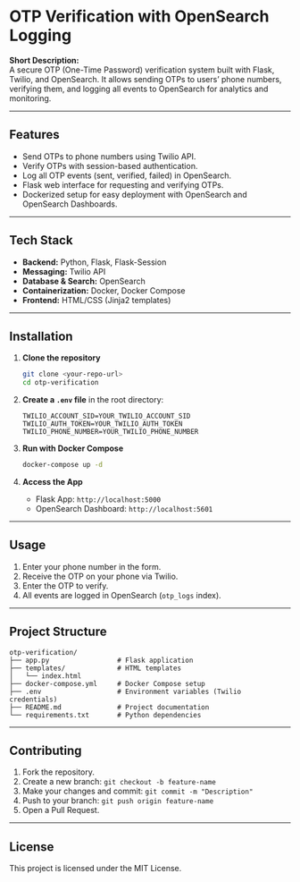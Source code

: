 # OTP Verification with OpenSearch Logging

**Short Description:**  
A secure OTP (One-Time Password) verification system built with Flask, Twilio, and OpenSearch. It allows sending OTPs to users’ phone numbers, verifying them, and logging all events to OpenSearch for analytics and monitoring.

---

## Features

* Send OTPs to phone numbers using Twilio API.  
* Verify OTPs with session-based authentication.  
* Log all OTP events (sent, verified, failed) in OpenSearch.  
* Flask web interface for requesting and verifying OTPs.  
* Dockerized setup for easy deployment with OpenSearch and OpenSearch Dashboards.

---

## Tech Stack

* **Backend:** Python, Flask, Flask-Session  
* **Messaging:** Twilio API  
* **Database & Search:** OpenSearch  
* **Containerization:** Docker, Docker Compose  
* **Frontend:** HTML/CSS (Jinja2 templates)

---

## Installation

1. **Clone the repository**
   ```bash
   git clone <your-repo-url>
   cd otp-verification
   ```

2. **Create a `.env` file** in the root directory:
   ```env
   TWILIO_ACCOUNT_SID=YOUR_TWILIO_ACCOUNT_SID
   TWILIO_AUTH_TOKEN=YOUR_TWILIO_AUTH_TOKEN
   TWILIO_PHONE_NUMBER=YOUR_TWILIO_PHONE_NUMBER
   ```

3. **Run with Docker Compose**
   ```bash
   docker-compose up -d
   ```

4. **Access the App**
   * Flask App: `http://localhost:5000`  
   * OpenSearch Dashboard: `http://localhost:5601`

---

## Usage

1. Enter your phone number in the form.  
2. Receive the OTP on your phone via Twilio.  
3. Enter the OTP to verify.  
4. All events are logged in OpenSearch (`otp_logs` index).

---

## Project Structure
```
otp-verification/
├── app.py                 # Flask application
├── templates/             # HTML templates
│   └── index.html
├── docker-compose.yml     # Docker Compose setup
├── .env                   # Environment variables (Twilio credentials)
├── README.md              # Project documentation
└── requirements.txt       # Python dependencies
```

---

## Contributing

1. Fork the repository.  
2. Create a new branch: `git checkout -b feature-name`  
3. Make your changes and commit: `git commit -m "Description"`  
4. Push to your branch: `git push origin feature-name`  
5. Open a Pull Request.

---

## License

This project is licensed under the MIT License.

